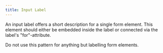 ```yaml
---
title: Input Label
---
```

An input label offers a short description for a single form element. This element should either be embedded inside the
label or connected via the label's "for"-attribute.

Do not use this pattern for anything but labelling form elements.
